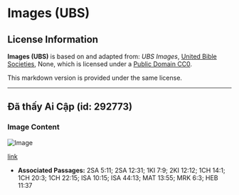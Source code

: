 # Images (UBS)

## License Information

**Images (UBS)** is based on and adapted from: _UBS Images_, [United Bible Societies](https://unitedbiblesocieties.org/), None, which is licensed under a [Public Domain CC0](https://creativecommons.org/public-domain/cc0/).

This markdown version is provided under the same license.



--------------------------------

## Đã thấy Ai Cập (id: 292773)

### Image Content

![Image](https://cdn.aquifer.bible/aquifer-content/resources/Media/WEB-0792_saw_egypt.jpg)

[link](https://cdn.aquifer.bible/aquifer-content/resources/Media/WEB-0792_saw_egypt.jpg)

* **Associated Passages:** 2SA 5:11; 2SA 12:31; 1KI 7:9; 2KI 12:12; 1CH 14:1; 1CH 20:3; 1CH 22:15; ISA 10:15; ISA 44:13; MAT 13:55; MRK 6:3; HEB 11:37

